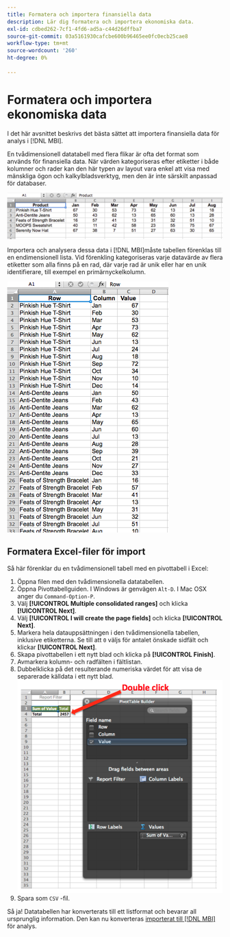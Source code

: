 ```yaml
---
title: Formatera och importera finansiella data
description: Lär dig formatera och importera ekonomiska data.
exl-id: cdbed262-7cf1-4fd6-ad5a-c44d26dffba7
source-git-commit: 03a5161930cafcbe600b96465ee0fc0ecb25cae8
workflow-type: tm+mt
source-wordcount: '260'
ht-degree: 0%

---
```


# Formatera och importera ekonomiska data

I det här avsnittet beskrivs det bästa sättet att importera finansiella data för analys i [!DNL MBI].

En tvådimensionell datatabell med flera flikar är ofta det format som används för finansiella data. När värden kategoriseras efter etiketter i både kolumner och rader kan den här typen av layout vara enkel att visa med mänskliga ögon och kalkylbladsverktyg, men den är inte särskilt anpassad för databaser.

![](../../mbi/assets/crosstab.png)

Importera och analysera dessa data i [!DNL MBI]måste tabellen förenklas till en endimensionell lista. Vid förenkling kategoriseras varje datavärde av flera etiketter som alla finns på en rad, där varje rad är unik eller har en unik identifierare, till exempel en primärnyckelkolumn.

![](../../mbi/assets/flattened.png)

## Formatera Excel-filer för import

Så här förenklar du en tvådimensionell tabell med en pivottabell i Excel:

1. Öppna filen med den tvådimensionella datatabellen.
1. Öppna Pivottabellguiden. I Windows är genvägen `Alt-D`. I Mac OSX anger du `Command-Option-P`.
1. Välj **[!UICONTROL Multiple consolidated ranges]** och klicka **[!UICONTROL Next]**.
1. Välj **[!UICONTROL I will create the page fields]** och klicka **[!UICONTROL Next]**.
1. Markera hela datauppsättningen i den tvådimensionella tabellen, inklusive etiketterna. Se till att `0` väljs för antalet önskade sidfält och klickar **[!UICONTROL Next]**.
1. Skapa pivottabellen i ett nytt blad och klicka på **[!UICONTROL Finish]**.
1. Avmarkera kolumn- och radfälten i fältlistan.
1. Dubbelklicka på det resulterande numeriska värdet för att visa de separerade källdata i ett nytt blad.
   ![](../../mbi/assets/pivot-table-double-click.png)
1. Spara som `CSV` -fil.

Så ja! Datatabellen har konverterats till ett listformat och bevarar all ursprunglig information. Den kan nu konverteras [importerat till [!DNL MBI]](../data-analyst/importing-data/connecting-data/using-file-uploader.md) för analys.
